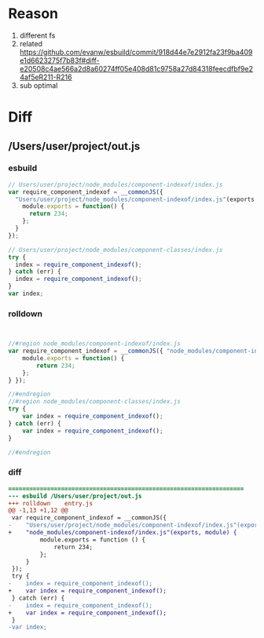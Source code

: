 # Reason
1. different fs
2. related https://github.com/evanw/esbuild/commit/918d44e7e2912fa23f9ba409e1d6623275f7b83f#diff-e20508c4ae566a2d8a60274ff05e408d81c9758a27d84318feecdfbf9e24af5eR211-R216
3. sub optimal
# Diff
## /Users/user/project/out.js
### esbuild
```js
// Users/user/project/node_modules/component-indexof/index.js
var require_component_indexof = __commonJS({
  "Users/user/project/node_modules/component-indexof/index.js"(exports, module) {
    module.exports = function() {
      return 234;
    };
  }
});

// Users/user/project/node_modules/component-classes/index.js
try {
  index = require_component_indexof();
} catch (err) {
  index = require_component_indexof();
}
var index;
```
### rolldown
```js


//#region node_modules/component-indexof/index.js
var require_component_indexof = __commonJS({ "node_modules/component-indexof/index.js"(exports, module) {
	module.exports = function() {
		return 234;
	};
} });

//#endregion
//#region node_modules/component-classes/index.js
try {
	var index = require_component_indexof();
} catch (err) {
	var index = require_component_indexof();
}

//#endregion
```
### diff
```diff
===================================================================
--- esbuild	/Users/user/project/out.js
+++ rolldown	entry.js
@@ -1,13 +1,12 @@
 var require_component_indexof = __commonJS({
-    "Users/user/project/node_modules/component-indexof/index.js"(exports, module) {
+    "node_modules/component-indexof/index.js"(exports, module) {
         module.exports = function () {
             return 234;
         };
     }
 });
 try {
-    index = require_component_indexof();
+    var index = require_component_indexof();
 } catch (err) {
-    index = require_component_indexof();
+    var index = require_component_indexof();
 }
-var index;

```